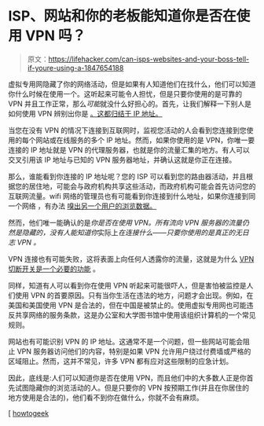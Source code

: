 # ISP、网站和你的老板能知道你是否在使用 VPN 吗？

> 原文：<https://lifehacker.com/can-isps-websites-and-your-boss-tell-if-youre-using-a-1847654188>

虚拟专用网隐藏了你的网络活动，但是如果有人知道他们在找什么，他们可以知道你什么时候在使用一个。这听起来可能令人担忧，但是只要你使用的是可靠的 VPN 并且工作正常，那么*可能*就没什么好担心的。首先，让我们解释一下别人是如何使用 VPN 辨别出你是 [。这都归结于 IP 地址。](https://lifehacker.com/how-to-find-a-trustworthy-vpn-1833045522)



当您在没有 VPN 的情况下连接到互联网时，监视您活动的人会看到您连接到您使用的每个网站或在线服务的多个 IP 地址。然而，如果你使用的是 VPN，你唯一要连接的 IP 地址就是 VPN 的代理服务器，也就是你的流量汇集的地方。有人可以交叉引用该 IP 地址与已知的 VPN 服务器地址，并确认这就是你正在连接。

那么，谁能看到你连接的 IP 地址呢？您的 ISP 可以看到您的路由器活动，并且根据您的居住地，可能会与政府机构共享这些活动，而政府机构可能会首先访问您的互联网流量。wifi 网络的管理员也有可能看到你连接到什么地址，如果你连接到同一个网络 ，有办法 [嗅出另一个用户的浏览数据。](https://lifehacker.com/im-begging-you-to-use-a-vpn-at-hotels-1847323935)

然而，他们唯一能确认的是*你是否在使用 VPN。所有流向 VPN 服务器的流量仍然是隐藏的，没有人能知道你*实际上*在连接什么——只要你使用的是真正的无日志 VPN 。*

VPN 连接也有可能失败，这将表面上向任何人透露你的流量，这就是为什么 [VPN 切断开关是一个必要的功能](https://lifehacker.com/do-you-need-a-vpn-kill-switch-1847431876) 。

同样，知道有人可以看到你在使用 VPN 听起来可能很吓人，但是害怕被监控是人们使用 VPN 的首要原因。只有当你生活在违法的地方，问题才会出现。例如，在美国和美国使用 VPN 是合法的，但在中国是被禁止的。使用虚拟专用网也可能违反共享网络的服务条款，这是办公室和大学图书馆中使用该组织计算机的一个常见规则。

网站也有可能识别 VPN 的 IP 地址。这通常不是一个问题，但一些网站可能会阻止 VPN 服务器访问他们的内容，特别是如果 VPN 允许用户绕过付费墙或严格的区域阻止。然而，这并不常见，许多 VPN 都有应对这些限制的应急计划。

因此，底线是:人们可以知道你是否在使用 VPN，而且他们中的大多数人正是你首先试图隐藏你的浏览活动的人。但是只要你的 VPN 按预期工作(并且在你居住的地方使用是合法的)，他们看不到你在做什么，你就不会有麻烦。

[ [howtogeek](https://www.howtogeek.com/749839/can-my-isp-see-if-im-using-a-vpn-and-do-they-care/)